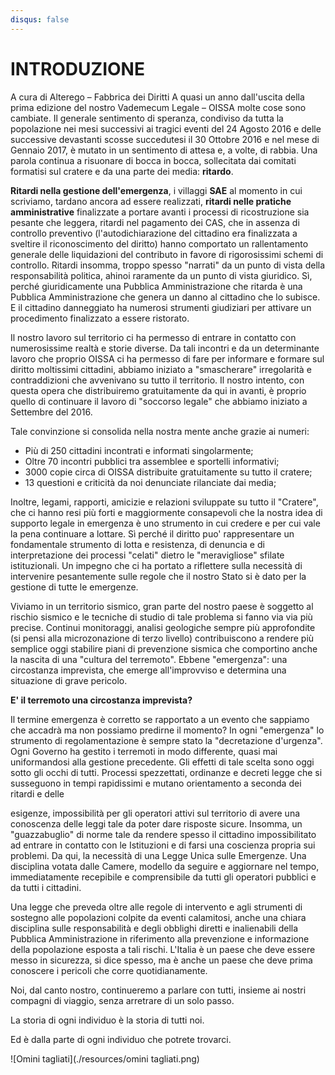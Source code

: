 ```yaml
---
disqus: false
---
```

# INTRODUZIONE
A cura di Alterego – Fabbrica dei Diritti
A quasi un anno dall'uscita della prima edizione del nostro Vademecum
Legale – OISSA molte cose sono cambiate.
Il generale sentimento di speranza, condiviso da tutta la popolazione
nei mesi successivi ai tragici eventi del 24 Agosto 2016 e delle successive
devastanti scosse succedutesi il 30 Ottobre 2016 e nel mese di Gennaio
2017, è mutato in un sentimento di attesa e, a volte, di rabbia.
Una parola continua a risuonare di bocca in bocca, sollecitata dai comitati formatisi sul cratere e da una parte dei media: **ritardo**.

**Ritardi nella gestione dell'emergenza**, i villaggi **SAE** al momento in cui
scriviamo, tardano ancora ad essere realizzati, **ritardi nelle pratiche amministrative** finalizzate a portare avanti i processi di ricostruzione sia
pesante che leggera, ritardi nel pagamento dei CAS, che in assenza di
controllo preventivo (l'autodichiarazione del cittadino era finalizzata
a sveltire il riconoscimento del diritto) hanno comportato un rallentamento generale delle liquidazioni del contributo in favore di rigorosissimi schemi di controllo.
Ritardi insomma, troppo spesso "narrati" da un punto di vista della
responsabilità politica, ahinoi raramente da un punto di vista giuridico.
Sì, perché giuridicamente una Pubblica Amministrazione che ritarda è
una Pubblica Amministrazione che genera un danno al cittadino che lo
subisce. E il cittadino danneggiato ha numerosi strumenti giudiziari per
attivare un procedimento finalizzato a essere ristorato.

Il nostro lavoro sul territorio ci ha permesso di entrare in contatto con
numerosissime realtà e storie diverse.
Da tali incontri e da un determinante lavoro che proprio OISSA ci ha
permesso di fare per informare e formare sul diritto moltissimi cittadini, abbiamo iniziato a "smascherare" irregolarità e contraddizioni che
avvenivano su tutto il territorio.
Il nostro intento, con questa opera che distribuiremo gratuitamente da
qui in avanti, è proprio quello di continuare il lavoro di "soccorso legale" che abbiamo iniziato a Settembre del 2016.


Tale convinzione si consolida nella nostra mente anche grazie ai numeri:

- Più di 250 cittadini incontrati e informati singolarmente;
- Oltre 70 incontri pubblici tra assemblee e sportelli informativi;
- 3000 copie circa di OISSA distribuite gratuitamente su tutto il cratere;
- 13 questioni e criticità da noi denunciate rilanciate dai media;

Inoltre, legami, rapporti, amicizie e relazioni sviluppate su tutto il "Cratere", che ci hanno resi più forti e maggiormente consapevoli che la nostra idea di supporto legale in emergenza è uno strumento in cui credere
e per cui vale la pena continuare a lottare.
Sì perché il diritto puo' rappresentare un fondamentale strumento di
lotta e resistenza, di denuncia e di interpretazione dei processi "celati"
dietro le "meravigliose" sfilate istituzionali.
Un impegno che ci ha portato a riflettere sulla necessità di intervenire
pesantemente sulle regole che il nostro Stato si è dato per la gestione di
tutte le emergenze.

Viviamo in un territorio sismico, gran parte del nostro paese è soggetto
al rischio sismico e le tecniche di studio di tale problema si fanno via
via più precise.
Continui monitoraggi, analisi geologiche sempre più approfondite (si
pensi alla microzonazione di terzo livello) contribuiscono a rendere più
semplice oggi stabilire piani di prevenzione sismica che comportino anche la nascita di una "cultura del terremoto".
Ebbene "emergenza": una circostanza imprevista, che emerge all'improvviso e determina una situazione di grave pericolo.

**E' il terremoto una circostanza imprevista?**

Il termine emergenza è corretto se rapportato a un evento che sappiamo
che accadrà ma non possiamo predirne il momento?
In ogni "emergenza" lo strumento di regolamentazione è sempre stato
la "decretazione d'urgenza".
Ogni Governo ha gestito i terremoti in modo differente, quasi mai uniformandosi alla gestione precedente.
Gli effetti di tale scelta sono oggi sotto gli occhi di tutti.
Processi spezzettati, ordinanze e decreti legge che si susseguono in
tempi rapidissimi e mutano orientamento a seconda dei ritardi e delle


esigenze, impossibilità per gli operatori attivi sul territorio di avere una
conoscenza delle leggi tale da poter dare risposte sicure.
Insomma, un "guazzabuglio" di norme tale da rendere spesso il cittadino impossibilitato ad entrare in contatto con le Istituzioni e di farsi una
coscienza propria sui problemi.
Da qui, la necessità di una Legge Unica sulle Emergenze.
Una disciplina votata dalle Camere, modello da seguire e aggiornare nel
tempo, immediatamente recepibile e comprensibile da tutti gli operatori
pubblici e da tutti i cittadini.

Una legge che preveda oltre alle regole di intervento e agli strumenti di
sostegno alle popolazioni colpite da eventi calamitosi, anche una chiara
disciplina sulle responsabilità e degli obblighi diretti e inalienabili della
Pubblica Amministrazione in riferimento alla prevenzione e informazione della popolazione esposta a tali rischi.
L'Italia è un paese che deve essere messo in sicurezza, si dice spesso, ma
è anche un paese che deve prima conoscere i pericoli che corre quotidianamente.

Noi, dal canto nostro, continueremo a parlare con tutti, insieme ai nostri compagni di viaggio, senza arretrare di un solo passo.

La storia di ogni individuo è la storia di tutti noi.

Ed è dalla parte di ogni individuo che potrete trovarci.

![Omini tagliati](./resources/omini tagliati.png)